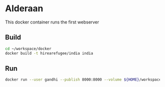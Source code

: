 # Alderaan
This docker container runs the first webserver

## Build
```bash
cd ~/workspace/docker
docker build -t hirearefugee/india india
```

## Run
```bash
docker run --user gandhi --publish 8000:8000 --volume ${HOME}/workspace:/home/gandhi/workspace -h india -it hirearefugee/india bash
```